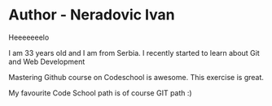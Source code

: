 Author - Neradovic Ivan
==========

Heeeeeeelo

I am 33 years old and I am from Serbia.
I recently started to learn about Git and Web Development

Mastering Github course on Codeschool is awesome.
This exercise is great.

My favourite Code School path is of course GIT path :)



